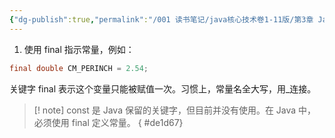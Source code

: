 ```yaml
---
{"dg-publish":true,"permalink":"/001 读书笔记/java核心技术卷1-11版/第3章 Java的基本程序设计结构/3.4 变量和常量/3.4.3 常量/","dgPassFrontmatter":true,"created":"2024-04-12T14:43:46.551+08:00","updated":"2024-06-01T10:42:53.208+08:00"}
---
```


1. 使用 final 指示常量，例如：

```java
final double CM_PERINCH = 2.54;
```

关键字 final 表示这个变量只能被赋值一次。习惯上，常量名全大写，用_连接。

>[! note] const 是 Java 保留的关键字，但目前并没有使用。在 Java 中，必须使用 final 定义常量。
{ #de1d67}

